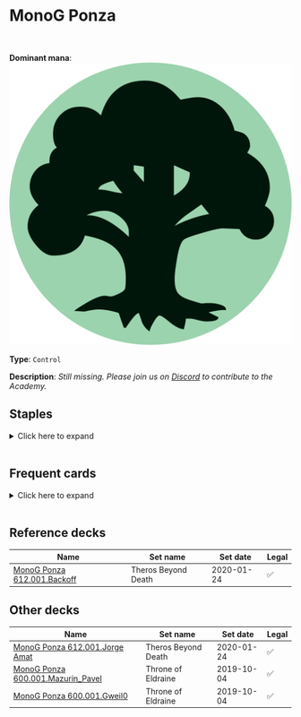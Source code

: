 <!-- This page is automatically generated by Myr: do not update it manually. -->
<!-- Changes directly applied here will be lost. -->
<!-- If you plan to update this page, please update the template at https://github.com/Pauperformance/pauperformance-bot -->
<!-- Templates can be found under pauperformance-bot/resources/templates/ -->
# MonoG Ponza
<br/>


**Dominant mana**: <img src="../resources/images/mana/G.png" class="dominant-mana-icon"/>

**Type**: `Control`

**Description**: _Still missing. Please join us on [Discord](https://discord.gg/fYQbpjjkQ3) to contribute to the Academy._


## **Staples**

<details>
  <summary>Click here to expand</summary>
<a href="https://scryfall.com/card/a25/160/arbor-elf"><img src="https://c1.scryfall.com/file/scryfall-cards/normal/front/4/b/4b81165e-f091-4211-8b47-5ea6868b0d4c.jpg" class="archetype-card rounded-image"/></a>
<a href="https://scryfall.com/card/ddm/60/mold-shambler"><img src="https://c1.scryfall.com/file/scryfall-cards/normal/front/9/b/9b14ea9c-5bad-499d-8c3d-da72b748769b.jpg" class="archetype-card rounded-image"/></a>
<a href="https://scryfall.com/card/tsp/207/mwonvuli-acid-moss"><img src="https://c1.scryfall.com/file/scryfall-cards/normal/front/6/8/6841dbf6-5023-4612-bbd7-182fd35b05c8.jpg" class="archetype-card rounded-image"/></a>
<a href="https://scryfall.com/card/me2/183/thermokarst"><img src="https://c1.scryfall.com/file/scryfall-cards/normal/front/7/4/74e907ed-76f7-476c-b128-bb6bfd892e06.jpg" class="archetype-card rounded-image"/></a>
<a href="https://scryfall.com/card/uma/8/ulamogs-crusher"><img src="https://c1.scryfall.com/file/scryfall-cards/normal/front/e/d/eda0fd38-38e6-4e9b-9c17-4d855e01b1e1.jpg" class="archetype-card rounded-image"/></a>
</details><br/>



## **Frequent cards**

<details>
  <summary>Click here to expand</summary>
<a href="https://scryfall.com/card/cmr/224/entourage-of-trest"><img src="https://c1.scryfall.com/file/scryfall-cards/normal/front/8/7/87e65427-1191-4f5a-b4ca-c383eecd274e.jpg" class="archetype-card rounded-image"/></a>
<a href="https://scryfall.com/card/iko/157/greater-sandwurm"><img src="https://c1.scryfall.com/file/scryfall-cards/normal/front/d/9/d90c5650-7eb2-480a-856e-a04406096830.jpg" class="archetype-card rounded-image"/></a>
<a href="https://scryfall.com/card/ncc/298/kodamas-reach"><img src="https://c1.scryfall.com/file/scryfall-cards/normal/front/1/7/1744bb12-297c-43e3-bf97-a82edd3684f7.jpg" class="archetype-card rounded-image"/></a>
<a href="https://scryfall.com/card/2xm/173/kozileks-predator"><img src="https://c1.scryfall.com/file/scryfall-cards/normal/front/c/8/c8614f43-21c3-47cd-894a-8cc952bc561a.jpg" class="archetype-card rounded-image"/></a>
<a href="https://scryfall.com/card/mh1/169/krosan-tusker"><img src="https://c1.scryfall.com/file/scryfall-cards/normal/front/6/3/6391ba8b-7d9a-4077-8eeb-1b2ced14d973.jpg" class="archetype-card rounded-image"/></a>
<a href="https://scryfall.com/card/m19/314/llanowar-elves"><img src="https://c1.scryfall.com/file/scryfall-cards/normal/front/7/3/73542493-cd0b-4bb7-a5b8-8f889c76e4d6.jpg" class="archetype-card rounded-image"/></a>
<a href="https://scryfall.com/card/pca/69/nest-invader"><img src="https://c1.scryfall.com/file/scryfall-cards/normal/front/3/0/3085f5b1-d2e3-4dd4-8263-024b2b5da4b4.jpg" class="archetype-card rounded-image"/></a>
<a href="https://scryfall.com/card/dst/81/reap-and-sow"><img src="https://c1.scryfall.com/file/scryfall-cards/normal/front/f/f/ff6c4ae7-8509-47a2-bc28-d131b1e6676c.jpg" class="archetype-card rounded-image"/></a>
<a href="https://scryfall.com/card/bfz/185/reclaiming-vines"><img src="https://c1.scryfall.com/file/scryfall-cards/normal/front/1/8/18be4c1a-58d7-409e-b7e0-aadb5ccf814d.jpg" class="archetype-card rounded-image"/></a>
<a href="https://scryfall.com/card/mm3/133/revive"><img src="https://c1.scryfall.com/file/scryfall-cards/normal/front/1/b/1b365778-1678-4c1f-ae32-7671a1429a3e.jpg" class="archetype-card rounded-image"/></a>
<a href="https://scryfall.com/card/c20/187/sakura-tribe-elder"><img src="https://c1.scryfall.com/file/scryfall-cards/normal/front/c/8/c83be2b7-0373-4389-9aa0-523db58f4d2a.jpg" class="archetype-card rounded-image"/></a>
<a href="https://scryfall.com/card/tsr/229/search-for-tomorrow"><img src="https://c1.scryfall.com/file/scryfall-cards/normal/front/0/c/0c65336f-f735-4c35-9278-ad97255eb5bb.jpg" class="archetype-card rounded-image"/></a>
<a href="https://scryfall.com/card/mh1/187/trumpeting-herd"><img src="https://cards.scryfall.io/normal/front/b/0/b0f3b68e-f616-4687-bc2d-075165162cd1.jpg" class="archetype-card rounded-image"/></a>
<a href="https://scryfall.com/card/a25/192/utopia-sprawl"><img src="https://c1.scryfall.com/file/scryfall-cards/normal/front/1/5/15625580-3cbd-459c-a667-87efdcdaf2b2.jpg" class="archetype-card rounded-image"/></a>
<a href="https://scryfall.com/card/afc/174/wild-growth"><img src="https://c1.scryfall.com/file/scryfall-cards/normal/front/6/1/61efbd57-7e56-4087-beba-18d8445db7dd.jpg" class="archetype-card rounded-image"/></a>
<a href="https://scryfall.com/card/emn/12/wretched-gryff"><img src="https://c1.scryfall.com/file/scryfall-cards/normal/front/9/d/9d65efec-018f-485c-906c-460379b4af87.jpg" class="archetype-card rounded-image"/></a>
</details><br/>



## **Reference decks**

| Name | Set name | Set date | Legal |
| -----| -------- | -------- | ----- |
| [MonoG Ponza 612.001.Backoff](https://www.mtggoldfish.com/deck/4870883) | Theros Beyond Death | 2020-01-24 | ✅ |




## **Other decks**

| Name | Set name | Set date | Legal |
| -----| -------- | -------- | ----- |
| [MonoG Ponza 612.001.Jorge Amat](https://www.mtggoldfish.com/deck/4775979) | Theros Beyond Death | 2020-01-24 | ✅ |
| [MonoG Ponza 600.001.Mazurin_Pavel](https://www.mtggoldfish.com/deck/4673161) | Throne of Eldraine | 2019-10-04 | ✅ |
| [MonoG Ponza 600.001.Gweil0](https://www.mtggoldfish.com/deck/4775959) | Throne of Eldraine | 2019-10-04 | ✅ |





